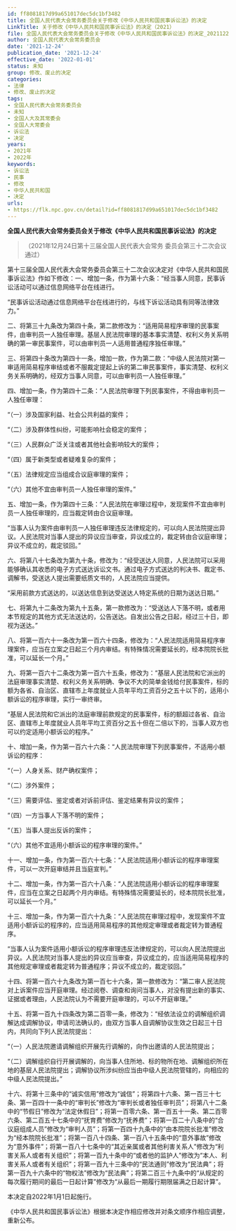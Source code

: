 ```yaml
---
id: ff8081817d99a651017dec5dc1bf3482
title: 全国人民代表大会常务委员会关于修改《中华人民共和国民事诉讼法》的决定
LinkTitle: 关于修改《中华人民共和国民事诉讼法》的决定（2021）
file: 全国人民代表大会常务委员会关于修改《中华人民共和国民事诉讼法》的决定_20211224_ff8081817d99a651017dec5dc1bf3482.docx
author: 全国人民代表大会常务委员会
date: '2021-12-24'
publication_date: '2021-12-24'
effective_date: '2022-01-01'
status: 未知
group: 修改、废止的决定
categories:
- 法律
- 修改、废止的决定
tags:
- 全国人民代表大会常务委员会
- 未知
- 全国人大及其常委会
- 全国人大常委会
- 诉讼法
- 决定
years:
- 2021年
- 2022年
keywords:
- 诉讼法
- 民事
- 修改
- 中华人民共和国
- 决定
urls:
- https://flk.npc.gov.cn/detail?id=ff8081817d99a651017dec5dc1bf3482
---
```


**全国人民代表大会常务委员会关于修改《中华人民共和国民事诉讼法》的决定**

> （2021年12月24日第十三届全国人民代表大会常务
> 委员会第三十二次会议通过）

第十三届全国人民代表大会常务委员会第三十二次会议决定对《中华人民共和国民事诉讼法》作如下修改：一、增加一条，作为第十六条：“经当事人同意，民事诉讼活动可以通过信息网络平台在线进行。

“民事诉讼活动通过信息网络平台在线进行的，与线下诉讼活动具有同等法律效力。”

二、将第三十九条改为第四十条，第二款修改为：“适用简易程序审理的民事案件，由审判员一人独任审理。基层人民法院审理的基本事实清楚、权利义务关系明确的第一审民事案件，可以由审判员一人适用普通程序独任审理。”

三、将第四十条改为第四十一条，增加一款，作为第二款：“中级人民法院对第一审适用简易程序审结或者不服裁定提起上诉的第二审民事案件，事实清楚、权利义务关系明确的，经双方当事人同意，可以由审判员一人独任审理。”

四、增加一条，作为第四十二条：“人民法院审理下列民事案件，不得由审判员一人独任审理：

“（一）涉及国家利益、社会公共利益的案件；

“（二）涉及群体性纠纷，可能影响社会稳定的案件；

“（三）人民群众广泛关注或者其他社会影响较大的案件；

“（四）属于新类型或者疑难复杂的案件；

“（五）法律规定应当组成合议庭审理的案件；

“（六）其他不宜由审判员一人独任审理的案件。”

五、增加一条，作为第四十三条：“人民法院在审理过程中，发现案件不宜由审判员一人独任审理的，应当裁定转由合议庭审理。

“当事人认为案件由审判员一人独任审理违反法律规定的，可以向人民法院提出异议。人民法院对当事人提出的异议应当审查，异议成立的，裁定转由合议庭审理；异议不成立的，裁定驳回。”

六、将第八十七条改为第九十条，修改为：“经受送达人同意，人民法院可以采用能够确认其收悉的电子方式送达诉讼文书。通过电子方式送达的判决书、裁定书、调解书，受送达人提出需要纸质文书的，人民法院应当提供。

“采用前款方式送达的，以送达信息到达受送达人特定系统的日期为送达日期。”

七、将第九十二条改为第九十五条，第一款修改为：“受送达人下落不明，或者用本节规定的其他方式无法送达的，公告送达。自发出公告之日起，经过三十日，即视为送达。”

八、将第一百六十一条改为第一百六十四条，修改为：“人民法院适用简易程序审理案件，应当在立案之日起三个月内审结。有特殊情况需要延长的，经本院院长批准，可以延长一个月。”

九、将第一百六十二条改为第一百六十五条，修改为：“基层人民法院和它派出的法庭审理事实清楚、权利义务关系明确、争议不大的简单金钱给付民事案件，标的额为各省、自治区、直辖市上年度就业人员年平均工资百分之五十以下的，适用小额诉讼的程序审理，实行一审终审。

“基层人民法院和它派出的法庭审理前款规定的民事案件，标的额超过各省、自治区、直辖市上年度就业人员年平均工资百分之五十但在二倍以下的，当事人双方也可以约定适用小额诉讼的程序。”

十、增加一条，作为第一百六十六条：“人民法院审理下列民事案件，不适用小额诉讼的程序：

“（一）人身关系、财产确权案件；

“（二）涉外案件；

“（三）需要评估、鉴定或者对诉前评估、鉴定结果有异议的案件；

“（四）一方当事人下落不明的案件；

“（五）当事人提出反诉的案件；

“（六）其他不宜适用小额诉讼的程序审理的案件。”

十一、增加一条，作为第一百六十七条：“人民法院适用小额诉讼的程序审理案件，可以一次开庭审结并且当庭宣判。”

十二、增加一条，作为第一百六十八条：“人民法院适用小额诉讼的程序审理案件，应当在立案之日起两个月内审结。有特殊情况需要延长的，经本院院长批准，可以延长一个月。”

十三、增加一条，作为第一百六十九条：“人民法院在审理过程中，发现案件不宜适用小额诉讼的程序的，应当适用简易程序的其他规定审理或者裁定转为普通程序。

“当事人认为案件适用小额诉讼的程序审理违反法律规定的，可以向人民法院提出异议。人民法院对当事人提出的异议应当审查，异议成立的，应当适用简易程序的其他规定审理或者裁定转为普通程序；异议不成立的，裁定驳回。”

十四、将第一百六十九条改为第一百七十六条，第一款修改为：“第二审人民法院对上诉案件应当开庭审理。经过阅卷、调查和询问当事人，对没有提出新的事实、证据或者理由，人民法院认为不需要开庭审理的，可以不开庭审理。”

十五、将第一百九十四条改为第二百零一条，修改为：“经依法设立的调解组织调解达成调解协议，申请司法确认的，由双方当事人自调解协议生效之日起三十日内，共同向下列人民法院提出：

“（一）人民法院邀请调解组织开展先行调解的，向作出邀请的人民法院提出；

“（二）调解组织自行开展调解的，向当事人住所地、标的物所在地、调解组织所在地的基层人民法院提出；调解协议所涉纠纷应当由中级人民法院管辖的，向相应的中级人民法院提出。”

十六、将第十三条中的“诚实信用”修改为“诚信”；将第四十六条、第一百三十七条、第一百四十一条中的“审判长”修改为“审判长或者独任审判员”；将第八十二条中的“节假日”修改为“法定休假日”；将第一百零六条、第一百五十一条、第二百零六条、第二百五十七条中的“抚育费”修改为“抚养费”；将第一百二十八条中的“合议庭组成人员”修改为“审判人员”；将第一百四十九条中的“由本院院长批准”修改为“经本院院长批准”；将第一百八十四条、第一百八十五条中的“意外事故”修改为“意外事件”；将第一百八十七条中的“其近亲属或者其他利害关系人”修改为“利害关系人或者有关组织”；将第一百九十条中的“或者他的监护人”修改为“本人、利害关系人或者有关组织”；将第一百九十三条中的“民法通则”修改为“民法典”；将第一百九十六条中的“物权法”修改为“民法典”；将第二百三十九条中的“从规定的每次履行期间的最后一日起计算”修改为“从最后一期履行期限届满之日起计算”。

本决定自2022年1月1日起施行。

《中华人民共和国民事诉讼法》根据本决定作相应修改并对条文顺序作相应调整，重新公布。

